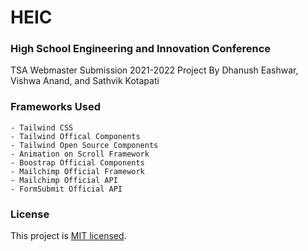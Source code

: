 # HEIC
### High School Engineering and Innovation Conference
TSA Webmaster Submission 2021-2022
Project By Dhanush Eashwar, Vishwa Anand, and Sathvik Kotapati

### Frameworks Used
```
- Tailwind CSS
- Tailwind Offical Components
- Tailwind Open Source Components
- Animation on Scroll Framework
- Boostrap Official Components
- Mailchimp Official Framework
- Mailchimp Official API
- FormSubmit Official API 
```
### License
This project is <a href="https://opensource.org/licenses/MIT" target="_blank">MIT licensed</a>.
